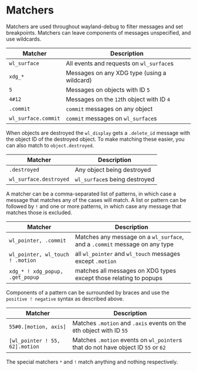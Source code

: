 # Matchers

Matchers are used throughout wayland-debug to filter messages and set breakpoints. Matchers can leave components of messages unspecified, and use wildcards.

| Matcher               | Description |
| ---                   | --- |
| `wl_surface`          | All events and requests on `wl_surface`s |
| `xdg_*`               | Messages on any XDG type (using a wildcard) |
| `5`                   | Messages on objects with ID `5` |
| `4#12`                | Messages on the `12`th object with ID `4` |
| `.commit`             | `commit` messages on any object |
| `wl_surface.commit`   | `commit` messages on `wl_surface`s |

When objects are destroyed the `wl_display` gets a `.delete_id` message with the object ID of the destroyed object. To make matching these easier, you can also match to `object.destroyed`.

| Matcher                   | Description |
| ---                       | --- |
| `.destroyed`              | Any object being destroyed |
| `wl_surface.destroyed`    | `wl_surface`s being destroyed |

A matcher can be a comma-separated list of patterns, in which case a message that matches any of the cases will match. A list or pattern can be followed by `!` and one or more patterns, in which case any message that matches those is excluded.

| Matcher                           | Description |
| ---                               | --- |
| `wl_pointer, .commit`             | Matches any message on a `wl_surface`, and a `.commit` message on any type |
| `wl_pointer, wl_touch ! .motion ` | all `wl_pointer` and `wl_touch` messages except `.motion` |
| `xdg_* ! xdg_popup, .get_popup`   | matches all messages on XDG types except those relating to popups |

Components of a pattern can be surrounded by braces and use the `positive ! negative` syntax as described above.

| Matcher                           | Description |
| ---                               | --- |
| `55#0.[motion, axis]`             | Matches `.motion` and `.axis` events on the `0`th object with ID `55` |
| `[wl_pointer ! 55, 62].motion`    | Matches `.motion` events on `wl_pointer`s that do not have object ID `55` or `62` |

The special matchers `*` and `!` match anything and nothing respectively.
